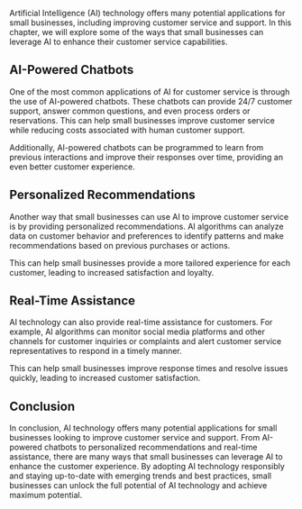
Artificial Intelligence (AI) technology offers many potential applications for small businesses, including improving customer service and support. In this chapter, we will explore some of the ways that small businesses can leverage AI to enhance their customer service capabilities.

AI-Powered Chatbots
-------------------

One of the most common applications of AI for customer service is through the use of AI-powered chatbots. These chatbots can provide 24/7 customer support, answer common questions, and even process orders or reservations. This can help small businesses improve customer service while reducing costs associated with human customer support.

Additionally, AI-powered chatbots can be programmed to learn from previous interactions and improve their responses over time, providing an even better customer experience.

Personalized Recommendations
----------------------------

Another way that small businesses can use AI to improve customer service is by providing personalized recommendations. AI algorithms can analyze data on customer behavior and preferences to identify patterns and make recommendations based on previous purchases or actions.

This can help small businesses provide a more tailored experience for each customer, leading to increased satisfaction and loyalty.

Real-Time Assistance
--------------------

AI technology can also provide real-time assistance for customers. For example, AI algorithms can monitor social media platforms and other channels for customer inquiries or complaints and alert customer service representatives to respond in a timely manner.

This can help small businesses improve response times and resolve issues quickly, leading to increased customer satisfaction.

Conclusion
----------

In conclusion, AI technology offers many potential applications for small businesses looking to improve customer service and support. From AI-powered chatbots to personalized recommendations and real-time assistance, there are many ways that small businesses can leverage AI to enhance the customer experience. By adopting AI technology responsibly and staying up-to-date with emerging trends and best practices, small businesses can unlock the full potential of AI technology and achieve maximum potential.
